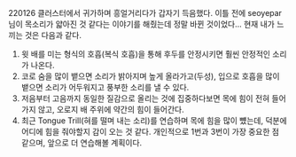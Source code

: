 220126
클러스터에서 귀가하며 흥얼거리다가 갑자기 득음했다. 이틀 전에 seoyepar 님이 목소리가 얇아진 것 같다는 이야기를 해줬는데 정말 바뀐 것이었다...
현재 내가 느끼는 것은 다음과 같다.
  1. 윗 배를 미는 형식의 호흡(복식 호흡)을 통해 후두를 안정시키면 훨씬 안정적인 소리가 나온다.
  2. 코로 숨을 많이 뱉으면 소리가 밝아지며 높게 올라가고(두성), 입으로 호흡을 많이 뱉으면 소리가 어두워지고 풍부한 소리를 낼 수 있다.
  3. 저음부터 고음까지 동일한 질감으로 올리는 것에 집중하다보면 목에 힘이 전혀 들어가지 않고, 오로지 배 주위에 약간의 힘이 들어간다.
  4. 최근 Tongue Trill(혀를 떨며 내는 소리)를 연습하며 목에 힘을 많이 뻈는데, 덕분에 어디에 힘을 줘야할지 감이 오는 것 같다.
개인적으로 1번과 3번이 가장 중요한 점 같으며, 앞으로 더 연습해볼 계획이다.
